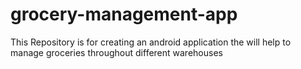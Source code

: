 # grocery-management-app
This Repository is for creating an android application the will help to manage groceries throughout different warehouses
